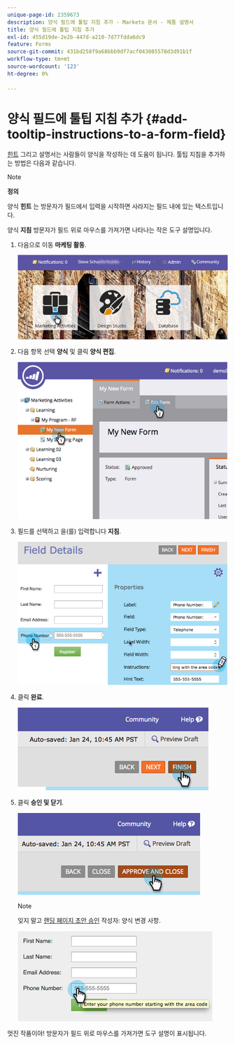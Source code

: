 ```yaml
---
unique-page-id: 2359673
description: 양식 필드에 툴팁 지침 추가 - Marketo 문서 - 제품 설명서
title: 양식 필드에 툴팁 지침 추가
exl-id: 455d19de-2e2b-447d-a210-7d77fdda6dc9
feature: Forms
source-git-commit: 431bd258f9a68bbb9df7acf043085578d3d91b1f
workflow-type: tm+mt
source-wordcount: '123'
ht-degree: 0%

---
```


# 양식 필드에 툴팁 지침 추가 {#add-tooltip-instructions-to-a-form-field}

[힌트](/help/marketo/product-docs/demand-generation/forms/form-fields/add-hint-text-to-a-form-field.md) 그리고 설명서는 사람들이 양식을 작성하는 데 도움이 됩니다. 툴팁 지침을 추가하는 방법은 다음과 같습니다.

>[!NOTE]
>
>**정의**
>
>양식 **힌트** 는 방문자가 필드에서 입력을 시작하면 사라지는 필드 내에 있는 텍스트입니다.
>
>양식 **지침** 방문자가 필드 위로 마우스를 가져가면 나타나는 작은 도구 설명입니다.

1. 다음으로 이동 **마케팅 활동**.

   ![](assets/login-marketing-activities-6.png)

1. 다음 항목 선택 **양식** 및 클릭 **양식 편집**.

   ![](assets/image2014-9-15-14-3a15-3a42.png)

1. 필드를 선택하고 을(를) 입력합니다 **지침**.

   ![](assets/image2014-9-15-14-3a15-3a49.png)

1. 클릭 **완료**.

   ![](assets/image2014-9-15-14-3a15-3a57.png)

1. 클릭 **승인 및 닫기**.

   ![](assets/image2014-9-15-14-3a16-3a3.png)

   >[!NOTE]
   >
   >잊지 말고 [랜딩 페이지 초안 승인](/help/marketo/product-docs/demand-generation/landing-pages/understanding-landing-pages/approve-unapprove-or-delete-a-landing-page.md) 작성자: 양식 변경 사항.

   ![](assets/image2014-9-15-14-3a16-3a56.png)

멋진 작품이야! 방문자가 필드 위로 마우스를 가져가면 도구 설명이 표시됩니다.
